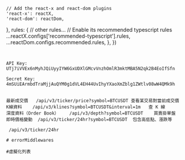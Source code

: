     // Add the react-x and react-dom plugins
    'react-x': reactX,
    'react-dom': reactDom,

},
rules: {
// other rules...
// Enable its recommended typescript rules
...reactX.configs['recommended-typescript'].rules,
...reactDom.configs.recommended.rules,
},
})

```


API Key: UTj7iVVEx6nMyhJQiUyyIYW6GxUDXlGMcvVnzhOmlR3mktMBA5N2qk2B4EoIfSfn

Secret Key: 4mSUiEArmbdTraMjjAuQYM0g1dVL4EH44UvIhyYXaoXmZblg1ZWtlv08wW4QMk9h


最新成交價	/api/v3/ticker/price?symbol=BTCUSDT	查看某交易對當前成交價
K線資料	/api/v3/klines?symbol=BTCUSDT&interval=1m	查 K 線
深度資料（Order Book）	/api/v3/depth?symbol=BTCUSDT	買賣掛單盤
即時價格變動	/api/v3/ticker/24hr?symbol=BTCUSDT	包含高低點、漲跌等

 /api/v3/ticker/24hr

# errorMiddlewares

#虛擬化列表
```
